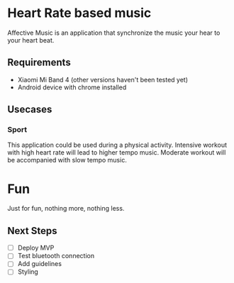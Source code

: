 # Heart Rate based music

Affective Music is an application that synchronize the music your hear to your heart beat.

## Requirements

- Xiaomi Mi Band 4 (other versions haven't been tested yet)
- Android device with chrome installed


## Usecases

### Sport
This application could be used during a physical activity.
Intensive workout with high heart rate will lead to higher tempo music.
Moderate workout will be accompanied with slow tempo music.

# Fun
Just for fun, nothing more, nothing less.

## Next Steps


- [ ] Deploy MVP 
- [ ] Test bluetooth connection
- [ ] Add guidelines
- [ ] Styling